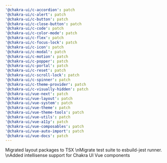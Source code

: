 ```yaml
---
'@chakra-ui/c-accordion': patch
'@chakra-ui/c-alert': patch
'@chakra-ui/c-button': patch
'@chakra-ui/c-close-button': patch
'@chakra-ui/c-code': patch
'@chakra-ui/c-color-mode': patch
'@chakra-ui/c-flex': patch
'@chakra-ui/c-focus-lock': patch
'@chakra-ui/c-icon': patch
'@chakra-ui/c-modal': patch
'@chakra-ui/c-motion': patch
'@chakra-ui/c-popper': patch
'@chakra-ui/c-portal': patch
'@chakra-ui/c-reset': patch
'@chakra-ui/c-scroll-lock': patch
'@chakra-ui/c-spinner': patch
'@chakra-ui/c-theme-provider': patch
'@chakra-ui/c-visually-hidden': patch
'@chakra-ui/vue-next': patch
'@chakra-ui/vue-layout': patch
'@chakra-ui/vue-system': patch
'@chakra-ui/vue-theme': patch
'@chakra-ui/vue-theme-tools': patch
'@chakra-ui/vue-utils': patch
'@chakra-ui/vue-a11y': patch
'@chakra-ui/vue-composables': patch
'@chakra-ui/vue-auto-import': patch
'@chakra-ui/vue-docs': patch
---
```


Migrated layout packages to TSX \nMigrate test suite to esbuild-jest runner. \nAdded intellisense support for Chakra UI Vue components
